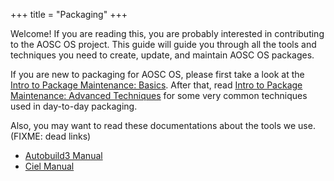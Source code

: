 +++
title = "Packaging"
+++

Welcome! If you are reading this, you are probably interested in contributing to the AOSC OS project. This guide will guide you through all the tools and techniques you need to create, update, and maintain AOSC OS packages.

If you are new to packaging for AOSC OS, please first take a look at the [Intro to Package Maintenance: Basics](@/dev/sys/basics.md). After that, read [Intro to Package Maintenance: Advanced Techniques](@/dev/sys/advanced-techniques.md) for some very common techniques used in day-to-day packaging.

Also, you may want to read these documentations about the tools we use. (FIXME: dead links)
- [Autobuild3 Manual](#)
- [Ciel Manual](#)
